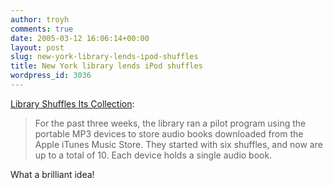```yaml
---
author: troyh
comments: true
date: 2005-03-12 16:06:14+00:00
layout: post
slug: new-york-library-lends-ipod-shuffles
title: New York library lends iPod shuffles
wordpress_id: 3036
---
```


[Library Shuffles Its Collection](http://www.wired.com/news/mac/0,2125,66756,00.html):



<blockquote>For the past three weeks, the library ran a pilot program using the portable MP3 devices to store audio books downloaded from the Apple iTunes Music Store. They started with six shuffles, and now are up to a total of 10. Each device holds a single audio book.</blockquote>



What a brilliant idea!
